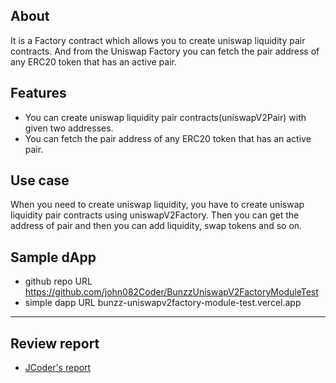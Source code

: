 ## About

It is a Factory contract which allows you to create uniswap liquidity pair contracts. And from the Uniswap Factory you can fetch the pair address of any ERC20 token that has an active pair.


## Features

- You can create uniswap liquidity pair contracts(uniswapV2Pair) with given two addresses.
- You can fetch the pair address of any ERC20 token that has an active pair.


## Use case
 When you need to create uniswap liquidity, you have to create uniswap liquidity pair contracts using uniswapV2Factory.
 Then you can get the address of pair and then you can add liquidity, swap tokens and so on.

## Sample dApp
- github repo URL
    https://github.com/john082Coder/BunzzUniswapV2FactoryModuleTest
- simple dapp URL
    bunzz-uniswapv2factory-module-test.vercel.app


---
## Review report
- [JCoder's report](https://docs.google.com/document/d/1GVMCxwsumO-aXOk7ZQlvLHxo-ZdYmOL3LwQcJ-cpRrA/edit?usp=sharing)
